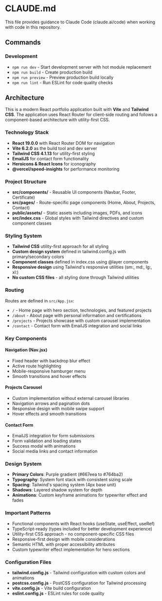 # CLAUDE.md

This file provides guidance to Claude Code (claude.ai/code) when working with code in this repository.

## Commands

### Development
- `npm run dev` - Start development server with hot module replacement
- `npm run build` - Create production build
- `npm run preview` - Preview production build locally
- `npm run lint` - Run ESLint for code quality checks

## Architecture

This is a modern React portfolio application built with **Vite** and **Tailwind CSS**. The application uses React Router for client-side routing and follows a component-based architecture with utility-first CSS.

### Technology Stack
- **React 19.0.0** with React Router DOM for navigation
- **Vite 6.2.0** as the build tool and dev server
- **Tailwind CSS 4.1.13** for utility-first styling
- **EmailJS** for contact form functionality
- **Heroicons & React Icons** for iconography
- **@vercel/speed-insights** for performance monitoring

### Project Structure
- **src/components/** - Reusable UI components (Navbar, Footer, Certificate)
- **src/pages/** - Route-specific page components (Home, About, Projects, Contact)
- **public/assets/** - Static assets including images, PDFs, and icons
- **src/index.css** - Global styles with Tailwind directives and custom component classes

### Styling System
- **Tailwind CSS** utility-first approach for all styling
- **Custom design system** defined in tailwind.config.js with primary/secondary colors
- **Component classes** defined in index.css using @layer components
- **Responsive design** using Tailwind's responsive utilities (sm:, md:, lg:, xl:)
- **No custom CSS files** - all styling done through Tailwind utilities

### Routing
Routes are defined in `src/App.jsx`:
- `/` - Home page with hero section, technologies, and featured projects
- `/about` - About page with personal information and certifications
- `/projects` - Projects showcase with custom carousel implementation
- `/contact` - Contact form with EmailJS integration and social links

### Key Components

#### Navigation (Nav.jsx)
- Fixed header with backdrop blur effect
- Active route highlighting
- Mobile-responsive hamburger menu
- Smooth transitions and hover effects

#### Projects Carousel
- Custom implementation without external carousel libraries
- Navigation arrows and pagination dots
- Responsive design with mobile swipe support
- Hover effects and smooth transitions

#### Contact Form
- EmailJS integration for form submissions
- Form validation and loading states
- Success modal with animations
- Social media links and contact information

### Design System
- **Primary Colors**: Purple gradient (#667eea to #764ba2)
- **Typography**: System font stack with consistent sizing scale
- **Spacing**: Tailwind's spacing system (4px base unit)
- **Shadows**: Layered shadow system for depth
- **Animations**: Custom keyframe animations for typewriter effect and fades

### Important Patterns
- Functional components with React hooks (useState, useEffect, useRef)
- TypeScript-ready (types included for better development experience)
- Utility-first CSS approach - no component-specific CSS files
- Responsive-first design with mobile considerations
- Semantic HTML with proper accessibility attributes
- Custom typewriter effect implementation for hero sections

### Configuration Files
- **tailwind.config.js** - Tailwind configuration with custom colors and animations
- **postcss.config.js** - PostCSS configuration for Tailwind processing
- **vite.config.js** - Vite build configuration
- **eslint.config.js** - ESLint rules for code quality